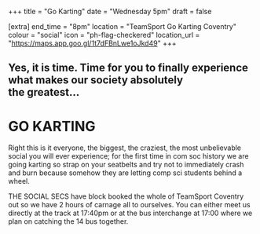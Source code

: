 +++
title = "Go Karting"
date = "Wednesday 5pm"
draft = false

[extra]
end_time = "8pm"
location = "TeamSport Go Karting Coventry"
colour = "social"
icon = "ph-flag-checkered"
location_url = "https://maps.app.goo.gl/1t7dFBnLwe1oJkd49"
+++
## Yes, it is time. Time for you to finally experience what makes our society absolutely the greatest...

# GO KARTING

Right this is it everyone, the biggest, the craziest, the most unbelievable social you will ever experience; for the first time in com soc history we are going karting so strap on your seatbelts and try not to immediately crash and burn because somehow they are letting comp sci students behind a wheel.

THE SOCIAL SECS have block booked the whole of TeamSport Coventry out so we have 2 hours of carnage all to ourselves. You can either meet us directly at the track at 17:40pm or at the bus interchange at 17:00 where we plan on catching the 14 bus together.
